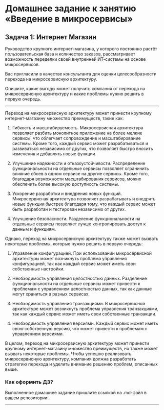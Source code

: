 # Домашнее задание к занятию «Введение в микросервисы»

## Задача 1: Интернет Магазин

Руководство крупного интернет-магазина, у которого постоянно растёт пользовательская база и количество заказов, рассматривает возможность переделки своей внутренней   ИТ-системы на основе микросервисов. 

Вас пригласили в качестве консультанта для оценки целесообразности перехода на микросервисную архитектуру. 

Опишите, какие выгоды может получить компания от перехода на микросервисную архитектуру и какие проблемы нужно решить в первую очередь.

---

Переход на микросервисную архитектуру может принести крупному интернет-магазину множество преимуществ, такие как:

1. Гибкость и масштабируемость. Микросервисная архитектура позволяет разбить монолитное приложение на более мелкие сервисы, что облегчает сопровождение и масштабирование системы. Кроме того, каждый сервис может разрабатываться и развиваться независимо от других, что позволяет быстро вносить изменения и добавлять новые функции.

2. Улучшение надежности и отказоустойчивости. Распределение функциональности на отдельные сервисы позволяет ограничить влияние сбоев в одном сервисе на другие сервисы. Кроме того, благодаря возможности масштабирования сервисов, можно обеспечить более высокую доступность системы.

3. Ускорение разработки и внедрения новых функций. Микросервисная архитектура позволяет разрабатывать и внедрять новые функции быстрее благодаря тому, что каждый сервис может быть разработан и тестирован независимо от других.

4. Улучшение безопасности. Разделение функциональности на отдельные сервисы позволяет лучше контролировать доступ к данным и функциям.

Однако, переход на микросервисную архитектуру также может вызвать некоторые проблемы, которые нужно решить в первую очередь:

1. Управление конфигурацией. При использовании микросервисной архитектуры может возникнуть проблема управления конфигурацией, так как каждый сервис может иметь свои собственные настройки.

2. Необходимость управления целостностью данных. Разделение функциональности на отдельные сервисы может привести к проблемам с управлением целостностью данных, так как данные могут храниться в разных сервисах.

3. Необходимость управления транзакциями. В микросервисной архитектуре может возникнуть проблема управления транзакциями, так как каждый сервис может иметь свои собственные транзакции.

4. Необходимость управления версиями. Каждый сервис может иметь свою собственную версию, что может привести к проблемам с управлением версиями.

В целом, переход на микросервисную архитектуру может принести крупному интернет-магазину множество преимуществ, но также может вызвать некоторые проблемы. Чтобы успешно реализовать микросервисную архитектуру, компания должна разработать стратегию перехода и уделить внимание решению проблем, описанных выше.

### Как оформить ДЗ?

Выполненное домашнее задание пришлите ссылкой на .md-файл в вашем репозитории.

---
